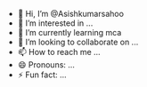 - 👋 Hi, I’m @Asishkumarsahoo
- 👀 I’m interested in ...
- 🌱 I’m currently learning mca
- 💞️ I’m looking to collaborate on ...
- 📫 How to reach me ...
- 😄 Pronouns: ...
- ⚡ Fun fact: ...

<!---
Asishkumarsaho0/Asishkumarsaho0 is a ✨ special ✨ repository because its `README.md` (this file) appears on your GitHub profile.
You can click the Preview link to take a look at your changes.
--->
